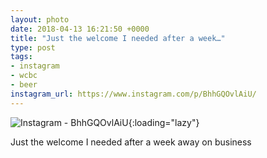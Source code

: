 ```yaml
---
layout: photo
date: 2018-04-13 16:21:50 +0000
title: "Just the welcome I needed after a week…"
type: post
tags:
- instagram
- wcbc
- beer
instagram_url: https://www.instagram.com/p/BhhGQOvlAiU/
---
```


![Instagram - BhhGQOvlAiU](https://colinseymour.co.uk/img/BhhGQOvlAiU.jpg){:loading="lazy"}

Just the welcome I needed after a week away on business
